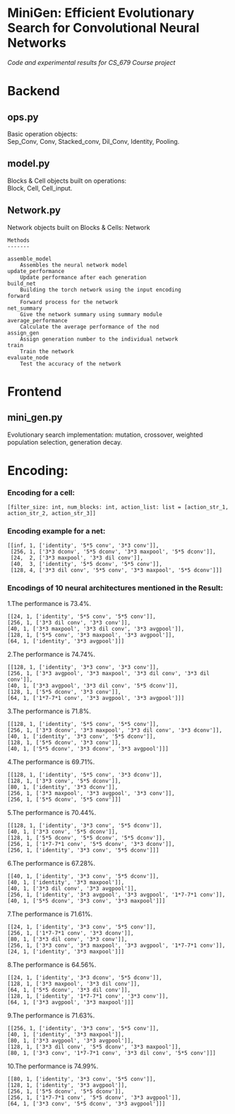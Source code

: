 # MiniGen: Efficient Evolutionary Search for Convolutional Neural Networks
*Code and experimental results for CS_679 Course project*

# Backend

## ops.py
Basic operation objects:  
Sep_Conv, Conv, Stacked_conv, Dil_Conv, Identity, Pooling.

## model.py
Blocks & Cell objects built on operations:  
Block, Cell, Cell_input.

## Network.py
Network objects built on Blocks & Cells:
Network 

    Methods  
    -------  

    assemble_model
        Assembles the neural network model
    update_performance
        Update performance after each generation
    build_net
        Building the torch network using the input encoding
    forward
        Forward process for the network
    net_summary
        Give the network summary using summary module
    average_performance
        Calculate the average performance of the nod
    assign_gen
        Assign generation number to the individual network
    train
        Train the network
    evaluate_node
        Test the accuracy of the network

# Frontend

## mini_gen.py
Evolutionary search implementation:
mutation, crossover, weighted population selection, generation decay.
 
# Encoding:
### Encoding for a cell:
    [filter_size: int, num_blocks: int, action_list: list = [action_str_1, action_str_2, action_str_3]]  

### Encoding example for a net:
    [[inf, 1, ['identity', '5*5 conv', '3*3 conv']], 
     [256, 1, ['3*3 dconv', '5*5 dconv', '3*3 maxpool', '5*5 dconv']], 
     [24,  2, ['3*3 maxpool', '3*3 dil conv']], 
     [40,  3, ['identity', '5*5 dconv', '5*5 conv']], 
     [128, 4, ['3*3 dil conv', '5*5 conv', '3*3 maxpool', '5*5 dconv']]]

### Encodings of 10 neural architectures mentioned in the Result:


1.The performance is 73.4%.

    [[24, 1, ['identity', '5*5 conv', '5*5 conv']], 
    [256, 1, ['3*3 dil conv', '3*3 conv']], 
    [40, 1, ['3*3 maxpool', '3*3 dil conv', '3*3 avgpool']], 
    [128, 1, ['5*5 conv', '3*3 maxpool', '3*3 avgpool']], 
    [64, 1, ['identity', '3*3 avgpool']]]

2.The performance is 74.74%.

    [[128, 1, ['identity', '3*3 conv', '3*3 conv']], 
    [256, 1, ['3*3 avgpool', '3*3 maxpool', '3*3 dil conv', '3*3 dil conv']], 
    [40, 1, ['3*3 avgpool', '3*3 dil conv', '5*5 dconv']], 
    [128, 1, ['5*5 dconv', '3*3 conv']], 
    [64, 1, ['1*7-7*1 conv', '3*3 avgpool', '3*3 avgpool']]]

3.The performance is 71.8%.

    [[128, 1, ['identity', '5*5 conv', '5*5 conv']], 
    [256, 1, ['3*3 dconv', '3*3 maxpool', '3*3 dil conv', '3*3 dconv']], 
    [40, 1, ['identity', '3*3 conv', '5*5 dconv']], 
    [128, 1, ['5*5 dconv', '3*3 conv']], 
    [40, 1, ['5*5 dconv', '3*3 dconv', '3*3 avgpool']]] 

4.The performance is 69.71%.

    [[128, 1, ['identity', '5*5 conv', '3*3 dconv']], 
    [128, 1, ['3*3 conv', '5*5 dconv']], 
    [80, 1, ['identity', '3*3 dconv']], 
    [256, 1, ['3*3 maxpool', '3*3 avgpool', '3*3 conv']], 
    [256, 1, ['5*5 dconv', '5*5 conv']]]

5.The performance is 70.44%.

    [[128, 1, ['identity', '3*3 conv', '5*5 dconv']], 
    [40, 1, ['3*3 conv', '5*5 dconv']], 
    [128, 1, ['5*5 dconv', '5*5 dconv', '5*5 dconv']], 
    [256, 1, ['1*7-7*1 conv', '5*5 dconv', '3*3 dconv']], 
    [256, 1, ['identity', '3*3 conv', '5*5 dconv']]]

6.The performance is 67.28%.

    [[40, 1, ['identity', '3*3 conv', '5*5 dconv']], 
    [40, 1, ['identity', '3*3 maxpool']], 
    [40, 1, ['3*3 dil conv', '3*3 avgpool']], 
    [256, 1, ['identity', '3*3 avgpool', '3*3 avgpool', '1*7-7*1 conv']], 
    [40, 1, ['5*5 dconv', '3*3 conv', '3*3 maxpool']]]

7.The performance is 71.61%.

    [[24, 1, ['identity', '3*3 conv', '5*5 conv']], 
    [256, 1, ['1*7-7*1 conv', '3*3 dconv']], 
    [80, 1, ['3*3 dil conv', '3*3 conv']], 
    [256, 1, ['3*3 conv', '3*3 maxpool', '3*3 avgpool', '1*7-7*1 conv']], 
    [24, 1, ['identity', '3*3 maxpool']]]


8.The performance is 64.56%.

    [[24, 1, ['identity', '3*3 dconv', '5*5 dconv']], 
    [128, 1, ['3*3 maxpool', '3*3 dil conv']], 
    [64, 1, ['5*5 dconv', '3*3 dil conv']], 
    [128, 1, ['identity', '1*7-7*1 conv', '3*3 conv']], 
    [64, 1, ['3*3 avgpool', '3*3 maxpool']]]

9.The performance is 71.63%.

    [[256, 1, ['identity', '3*3 conv', '5*5 conv']], 
    [40, 1, ['identity', '3*3 maxpool']], 
    [80, 1, ['3*3 avgpool', '3*3 avgpool']], 
    [128, 1, ['3*3 dil conv', '5*5 dconv', '3*3 maxpool']], 
    [80, 1, ['3*3 conv', '1*7-7*1 conv', '3*3 dil conv', '5*5 conv']]]

10.The performance is 74.99%.

    [[80, 1, ['identity', '3*3 conv', '5*5 conv']], 
    [128, 1, ['identity', '3*3 avgpool']], 
    [256, 1, ['5*5 dconv', '5*5 dconv']], 
    [256, 1, ['1*7-7*1 conv', '5*5 dconv', '3*3 avgpool']], 
    [64, 1, ['3*3 conv', '5*5 dconv', '3*3 avgpool']]]












